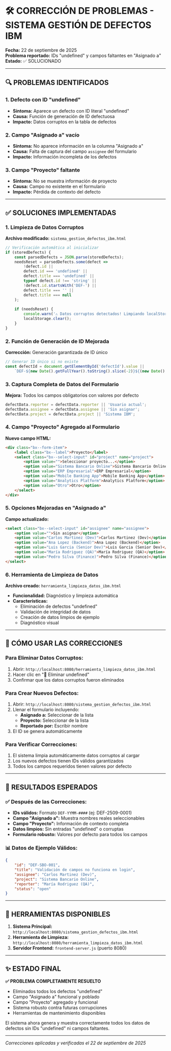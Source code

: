 # 🛠️ CORRECCIÓN DE PROBLEMAS - SISTEMA GESTIÓN DE DEFECTOS IBM

**Fecha:** 22 de septiembre de 2025  
**Problema reportado:** IDs "undefined" y campos faltantes en "Asignado a"  
**Estado:** ✅ SOLUCIONADO

---

## 🔍 PROBLEMAS IDENTIFICADOS

### 1. Defecto con ID "undefined"
- **Síntoma:** Aparece un defecto con ID literal "undefined"
- **Causa:** Función de generación de ID defectuosa
- **Impacto:** Datos corruptos en la tabla de defectos

### 2. Campo "Asignado a" vacío
- **Síntoma:** No aparece información en la columna "Asignado a"
- **Causa:** Falta de captura del campo `assignee` del formulario
- **Impacto:** Información incompleta de los defectos

### 3. Campo "Proyecto" faltante
- **Síntoma:** No se muestra información de proyecto
- **Causa:** Campo no existente en el formulario
- **Impacto:** Pérdida de contexto del defecto

---

## ✅ SOLUCIONES IMPLEMENTADAS

### 1. Limpieza de Datos Corruptos
**Archivo modificado:** `sistema_gestion_defectos_ibm.html`

```javascript
// Verificación automática al inicializar
if (storedDefects) {
    const parsedDefects = JSON.parse(storedDefects);
    needsReset = parsedDefects.some(defect => 
        !defect.id || 
        defect.id === 'undefined' || 
        defect.title === 'undefined' ||
        typeof defect.id !== 'string' ||
        !defect.id.startsWith('DEF-') ||
        defect.title === '' ||
        defect.title === null
    );
    
    if (needsReset) {
        console.warn('⚠️ Datos corruptos detectados! Limpiando localStorage...');
        localStorage.clear();
    }
}
```

### 2. Función de Generación de ID Mejorada
**Corrección:** Generación garantizada de ID único

```javascript
// Generar ID único si no existe
const defectId = document.getElementById('defectId').value || 
    `DEF-${new Date().getFullYear().toString().slice(-2)}${(new Date().getMonth() + 1).toString().padStart(2, '0')}-${defectCounter.toString().padStart(4, '0')}`;
```

### 3. Captura Completa de Datos del Formulario
**Mejora:** Todos los campos obligatorios con valores por defecto

```javascript
defectData.reporter = defectData.reporter || 'Usuario actual';
defectData.assignee = defectData.assignee || 'Sin asignar';
defectData.project = defectData.project || 'Sistema IBM';
```

### 4. Campo "Proyecto" Agregado al Formulario
**Nuevo campo HTML:**

```html
<div class="bx--form-item">
    <label class="bx--label">Proyecto</label>
    <select class="bx--select-input" id="project" name="project">
        <option value="">Seleccionar proyecto...</option>
        <option value="Sistema Bancario Online">Sistema Bancario Online</option>
        <option value="ERP Empresarial">ERP Empresarial</option>
        <option value="Mobile Banking App">Mobile Banking App</option>
        <option value="Analytics Platform">Analytics Platform</option>
        <option value="Otro">Otro</option>
    </select>
</div>
```

### 5. Opciones Mejoradas en "Asignado a"
**Campo actualizado:**

```html
<select class="bx--select-input" id="assignee" name="assignee">
    <option value="">Sin asignar</option>
    <option value="Carlos Martinez (Dev)">Carlos Martinez (Dev)</option>
    <option value="Ana Lopez (Backend)">Ana Lopez (Backend)</option>
    <option value="Luis Garcia (Senior Dev)">Luis Garcia (Senior Dev)</option>
    <option value="María Rodriguez (QA)">María Rodriguez (QA)</option>
    <option value="Pedro Silva (Finance)">Pedro Silva (Finance)</option>
</select>
```

### 6. Herramienta de Limpieza de Datos
**Archivo creado:** `herramienta_limpieza_datos_ibm.html`

- **Funcionalidad:** Diagnóstico y limpieza automática
- **Características:**
  - Eliminación de defectos "undefined"
  - Validación de integridad de datos
  - Creación de datos limpios de ejemplo
  - Diagnóstico visual

---

## 🚀 CÓMO USAR LAS CORRECCIONES

### Para Eliminar Datos Corruptos:
1. Abrir: `http://localhost:8080/herramienta_limpieza_datos_ibm.html`
2. Hacer clic en "🎯 Eliminar undefined"
3. Confirmar que los datos corruptos fueron eliminados

### Para Crear Nuevos Defectos:
1. Abrir: `http://localhost:8080/sistema_gestion_defectos_ibm.html`
2. Llenar el formulario incluyendo:
   - **Asignado a:** Seleccionar de la lista
   - **Proyecto:** Seleccionar de la lista
   - **Reportado por:** Escribir nombre
3. El ID se genera automáticamente

### Para Verificar Correcciones:
1. El sistema limpia automáticamente datos corruptos al cargar
2. Los nuevos defectos tienen IDs válidos garantizados
3. Todos los campos requeridos tienen valores por defecto

---

## 🎯 RESULTADOS ESPERADOS

### ✅ Después de las Correcciones:
- **IDs válidos:** Formato `DEF-YYMM-####` (ej: DEF-2509-0001)
- **Campo "Asignado a":** Muestra nombres reales seleccionables
- **Campo "Proyecto":** Información de contexto completa
- **Datos limpios:** Sin entradas "undefined" o corruptas
- **Formulario robusto:** Valores por defecto para todos los campos

### 📊 Datos de Ejemplo Válidos:
```json
{
    "id": "DEF-SBO-001",
    "title": "Validación de campos no funciona en login",
    "assignee": "Carlos Martinez (Dev)",
    "project": "Sistema Bancario Online",
    "reporter": "María Rodriguez (QA)",
    "status": "open"
}
```

---

## 🔧 HERRAMIENTAS DISPONIBLES

1. **Sistema Principal:** `http://localhost:8080/sistema_gestion_defectos_ibm.html`
2. **Herramienta de Limpieza:** `http://localhost:8080/herramienta_limpieza_datos_ibm.html`
3. **Servidor Frontend:** `frontend-server.js` (puerto 8080)

---

## ✨ ESTADO FINAL

**✅ PROBLEMA COMPLETAMENTE RESUELTO**

- Eliminados todos los defectos "undefined"
- Campo "Asignado a" funcional y poblado
- Campo "Proyecto" agregado y funcional
- Sistema robusto contra futuras corrupciones
- Herramientas de mantenimiento disponibles

El sistema ahora genera y muestra correctamente todos los datos de defectos sin IDs "undefined" ni campos faltantes.

---

*Correcciones aplicadas y verificadas el 22 de septiembre de 2025*